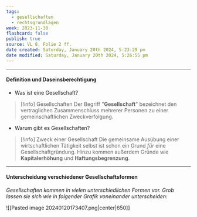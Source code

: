 ```yaml
---
tags:
  - gesellschaften
  - rechtsgrundlagen
week: 2023-11-30
flashcard: false
publish: true
source: VL 8, Folie 2 ff.
date created: Saturday, January 20th 2024, 5:23:29 pm
date modified: Saturday, January 20th 2024, 5:26:55 pm
---
```

***
#### Definition und Daseinsberechtigung

- Was ist eine Gesellschaft?

> [!info] Gesellschaften 
> Der Begriff "**Gesellschaft**" bezeichnet den vertraglichen Zusammenschluss mehrerer Personen zu einer gemeinschaftlichen Zweckverfolgung.

- Warum gibt es Gesellschaften?

> [!info] Zweck einer Gesellschaft 
> Die gemeinsame Ausübung einer wirtschaftlichen Tätigkeit selbst ist schon ein Grund *für* eine Gesellschaftgründung. Hinzu kommen außerdem Gründe wie **Kapitalerhöhung** und **Haftungsbegrenzung**.

***
#### Unterscheidung verschiedener Gesellschaftsformen

*Gesellschaften kommen in vielen unterschiedlichen Formen vor. Grob lassen sie sich wie in folgender Grafik voneinander unterscheiden:*

![[Pasted image 20240120173407.png|center|650]]

